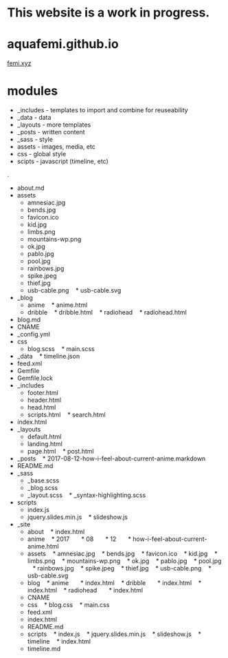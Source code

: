 # This website is a work in progress.

# aquafemi.github.io
[femi.xyz](http://femi.xyz)

# modules
* _includes - templates to import and combine for reuseability
* _data - data
* _layouts - more templates
* _posts - written content
* _sass - style
* assets - images, media, etc
* css - global style
* scipts - javascript (timeline, etc)

.
* about.md
* assets
  * amnesiac.jpg
  * bends.jpg
  * favicon.ico
  * kid.jpg
  * limbs.png
  * mountains-wp.png
  * ok.jpg
  * pablo.jpg
  * pool.jpg
  * rainbows.jpg
  * spike.jpeg
  * thief.jpg
  * usb-cable.png
      * usb-cable.svg
* _blog
  * anime
    * anime.html
  * dribble
    * dribble.html
      * radiohead
          * radiohead.html
* blog.md
* CNAME
* _config.yml
* css
  * blog.scss
      * main.scss
* _data
      * timeline.json
* feed.xml
* Gemfile
* Gemfile.lock
* _includes
  * footer.html
  * header.html
  * head.html
  * scripts.html
      * search.html
* index.html
* _layouts
  * default.html
  * landing.html
  * page.html
      * post.html
* _posts
      * 2017-08-12-how-i-feel-about-current-anime.markdown
* README.md
* _sass
  * _base.scss
  * _blog.scss
  * _layout.scss
      * _syntax-highlighting.scss
* scripts
  * index.js
  * jquery.slides.min.js
      * slideshow.js
* _site
  * about
    * index.html
  * anime
    * 2017
             * 08
                 * 12
                     * how-i-feel-about-current-anime.html
  * assets
     * amnesiac.jpg
     * bends.jpg
     * favicon.ico
     * kid.jpg
     * limbs.png
     * mountains-wp.png
     * ok.jpg
     * pablo.jpg
     * pool.jpg
     * rainbows.jpg
     * spike.jpeg
     * thief.jpg
     * usb-cable.png
    * usb-cable.svg
  * blog
     * anime
       * index.html
     * dribble
       * index.html
     * index.html
    * radiohead
             * index.html
  * CNAME
  * css
     * blog.css
    * main.css
  * feed.xml
  * index.html
  * README.md
  * scripts
     * index.js
     * jquery.slides.min.js
    * slideshow.js
      * timeline
          * index.html
   * timeline.md